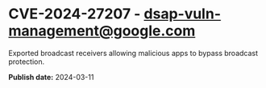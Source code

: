 # CVE-2024-27207 - dsap-vuln-management@google.com

Exported broadcast receivers allowing malicious apps to bypass broadcast protection.

**Publish date:** 2024-03-11
